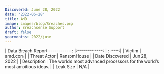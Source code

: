 ```yaml
---
Discovered: June 28, 2022
date: '2022-06-28'
title: AMD
image: images/blog/Breaches.png
author: Breachsense Support
draft: false
yearmonths: 2022/june
---
```



| Data Breach Report
------------:     |:-------------:    | :-----:|
| Victim      | amd.com      | 
| Threat Actor      | RansomHouse      | 
| Date Discovered      | Jun 28, 2022      | 
| Description      | The world’s most advanced processors for the world’s most ambitious ideas.      | 
| Leak Size      | N/A      | 

